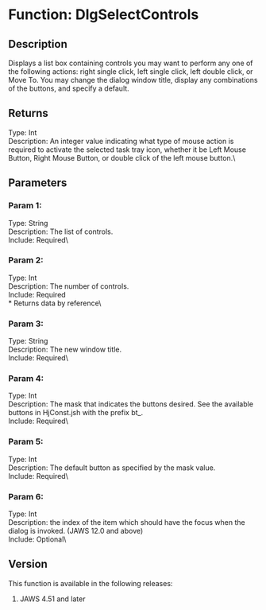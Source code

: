 # Function: DlgSelectControls

## Description

Displays a list box containing controls you may want to perform any one
of the following actions: right single click, left single click, left
double click, or Move To. You may change the dialog window title,
display any combinations of the buttons, and specify a default.

## Returns

Type: Int\
Description: An integer value indicating what type of mouse action is
required to activate the selected task tray icon, whether it be Left
Mouse Button, Right Mouse Button, or double click of the left mouse
button.\

## Parameters

### Param 1:

Type: String\
Description: The list of controls.\
Include: Required\

### Param 2:

Type: Int\
Description: The number of controls.\
Include: Required\
\* Returns data by reference\

### Param 3:

Type: String\
Description: The new window title.\
Include: Required\

### Param 4:

Type: Int\
Description: The mask that indicates the buttons desired. See the
available buttons in HjConst.jsh with the prefix bt\_.\
Include: Required\

### Param 5:

Type: Int\
Description: The default button as specified by the mask value.\
Include: Required\

### Param 6:

Type: Int\
Description: the index of the item which should have the focus when the
dialog is invoked. (JAWS 12.0 and above)\
Include: Optional\

## Version

This function is available in the following releases:

1.  JAWS 4.51 and later
